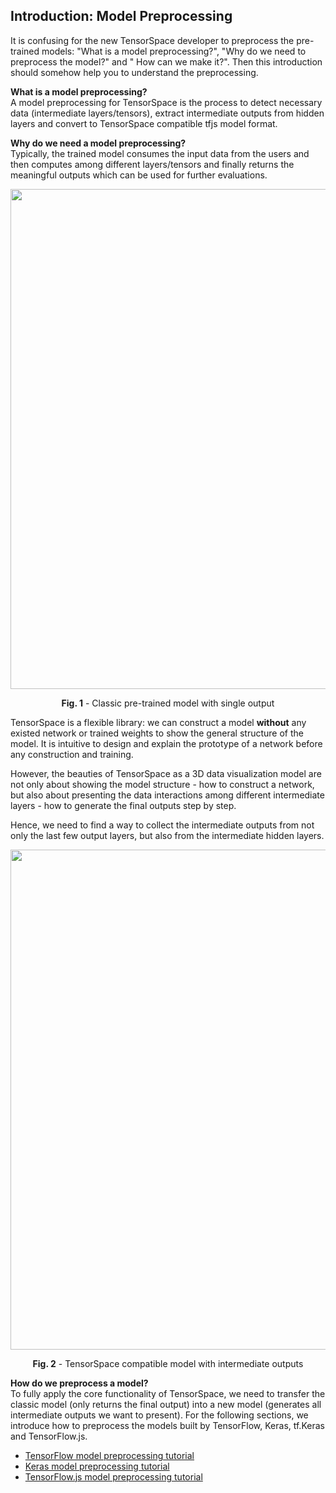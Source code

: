 ## Introduction: Model Preprocessing

It is confusing for the new TensorSpace developer to preprocess the pre-trained models: "What is a model preprocessing?", "Why do we need to preprocess the model?" and " How can we make it?". Then this introduction should somehow help you to understand the preprocessing.

**What is a model preprocessing?**<br/>
A model preprocessing for TensorSpace is the process to detect necessary data (intermediate layers/tensors), extract intermediate outputs from hidden layers and convert to TensorSpace compatible tfjs model format.



**Why do we need a model preprocessing?**<br/>
Typically, the trained model consumes the input data from the users and then computes among different layers/tensors and finally returns the meaningful outputs which can be used for further evaluations.

<p align="center">
<img width=800 src="./img/intro_preprocess_s.png">
</p>
<p align="center">
<b>Fig. 1</b> - Classic pre-trained model with single output
</p>

TensorSpace is a flexible library: we can construct a model **without** any existed network or trained weights to show the general structure of the model. It is intuitive to design and explain the prototype of a network before any construction and training.

However, the beauties of TensorSpace as a 3D data visualization model are not only about showing the model structure - how to construct a network, but also about presenting the data interactions among different intermediate layers - how to generate the final outputs step by step.

Hence, we need to find a way to collect the intermediate outputs from not only the last few output layers, but also from the intermediate hidden layers.

<p align="center">
<img width=800 src="./img/intro_preprocess_m.png">
</p> 
<p align="center">
<b>Fig. 2</b> - TensorSpace compatible model with intermediate outputs
</p>


**How do we preprocess a model?**<br/>
To fully apply the core functionality of TensorSpace, we need to transfer the classic model (only returns the final output) into a new model (generates all intermediate outputs we want to present). For the following sections, we introduce how to preprocess the models built by TensorFlow, Keras, tf.Keras and TensorFlow.js.

* [TensorFlow model preprocessing tutorial](https://github.com/tensorspace-team/tensorspace/tree/master/docs/preprocess/TensorFlow/README.md)
* [Keras model preprocessing tutorial](https://github.com/tensorspace-team/tensorspace/tree/master/docs/preprocess/Keras/README.md)
* [TensorFlow.js model preprocessing tutorial](https://github.com/tensorspace-team/tensorspace/tree/master/docs/preprocess/TensorFlowJS/README.md)
